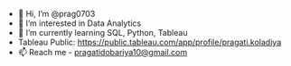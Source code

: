 - 👋 Hi, I’m @prag0703
- 👀 I’m interested in Data Analytics
- 🌱 I’m currently learning SQL, Python, Tableau 
- Tableau Public: https://public.tableau.com/app/profile/pragati.koladiya
- 📫 Reach me - pragatidobariya10@gmail.com

<!---
prag0703/prag0703 is a ✨ special ✨ repository because its `README.md` (this file) appears on your GitHub profile.
You can click the Preview link to take a look at your changes.
--->
